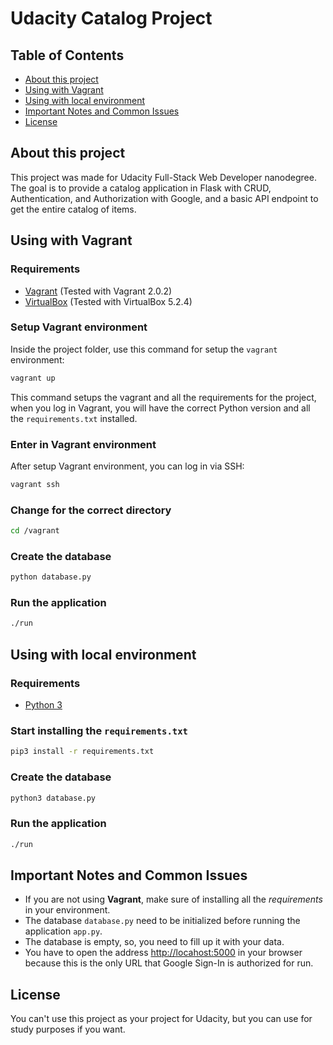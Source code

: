 # Udacity Catalog Project

## Table of Contents

- [About this project](#about)
- [Using with Vagrant](#using-vagrant)
- [Using with local environment](#using-local)
- [Important Notes and Common Issues](#common-issues)
- [License](#license)


<a name="about"></a>
## About this project
This project was made for Udacity Full-Stack Web Developer nanodegree. The goal is to provide a catalog application in Flask with CRUD, Authentication, and Authorization with Google, and a basic API endpoint to get the entire catalog of items.

<a name="using-vagrant"></a>
## Using with Vagrant

### Requirements
- [Vagrant](https://www.vagrantup.com/) (Tested with Vagrant 2.0.2)
- [VirtualBox](https://www.virtualbox.org/wiki/Downloads) (Tested with VirtualBox 5.2.4)

### Setup Vagrant environment
Inside the project folder, use this command for setup the `vagrant` environment:
```bash
vagrant up
```
This command setups the vagrant and all the requirements for the project, when you log in Vagrant, you will have the correct Python version and all the `requirements.txt` installed.

### Enter in Vagrant environment
After setup Vagrant environment, you can log in via SSH:
```bash
vagrant ssh
```

### Change for the correct directory
```bash
cd /vagrant
```

### Create the database
```bash
python database.py
```

### Run the application
```bash
./run
```

<a name="using-local"></a>
## Using with local environment

### Requirements
- [Python 3](https://www.python.org/downloads/)

### Start installing the `requirements.txt`

```bash
pip3 install -r requirements.txt
```

### Create the database
```bash
python3 database.py
```

### Run the application
```bash
./run
```

<a name="common-issues"></a>
## Important Notes and Common Issues
- If you are not using **Vagrant**, make sure of installing all the *requirements* in your environment.
- The database `database.py` need to be initialized before running the application `app.py`.
- The database is empty, so, you need to fill up it with your data.
- You have to open the address [http://locahost:5000](http://locahost:5000) in your browser because this is the only URL that Google Sign-In is authorized for run.


<a name="license"></a>
## License
You can't use this project as your project for Udacity, but you can use for study purposes if you want.



